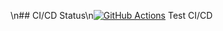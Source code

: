 \n## CI/CD Status\n[![GitHub Actions](https://github.com/sahariq/Kubernetes-Cluster-Setup-with-Minikube-GitHub-Actions/actions/workflows/deploy.yml/badge.svg)](https://github.com/sahariq/Kubernetes-Cluster-Setup-with-Minikube-GitHub-Actions/actions)
Test CI/CD
